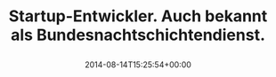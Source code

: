 ---
retweeted: false
source: <a href="http://twitter.com" rel="nofollow">Twitter Web Client</a>
entities:
  hashtags: []
  symbols: []
  user_mentions: []
  urls: []
display_text_range:
- '0'
- '64'
favorite_count: '5'
id_str: '499939980945670144'
truncated: false
retweet_count: '1'
id: '499939980945670144'
created_at: Thu Aug 14 15:25:54 +0000 2014
favorited: false
full_text: |-
  Startup-Entwickler.
  Auch bekannt als Bundesnachtschichtendienst.
lang: de
tags:
- pesos/twitter
date: '2014-08-14T15:25:54+00:00'
src: https://twitter.com/bascht/status/499939980945670144
original_url: https://twitter.com/bascht/status/499939980945670144
type: twitter_tweet
text: |-
  Startup-Entwickler.
  Auch bekannt als Bundesnachtschichtendienst.
title: |
  Startup-Entwickler.
  Auch bekannt als Bundesnachtschichtendienst.

---